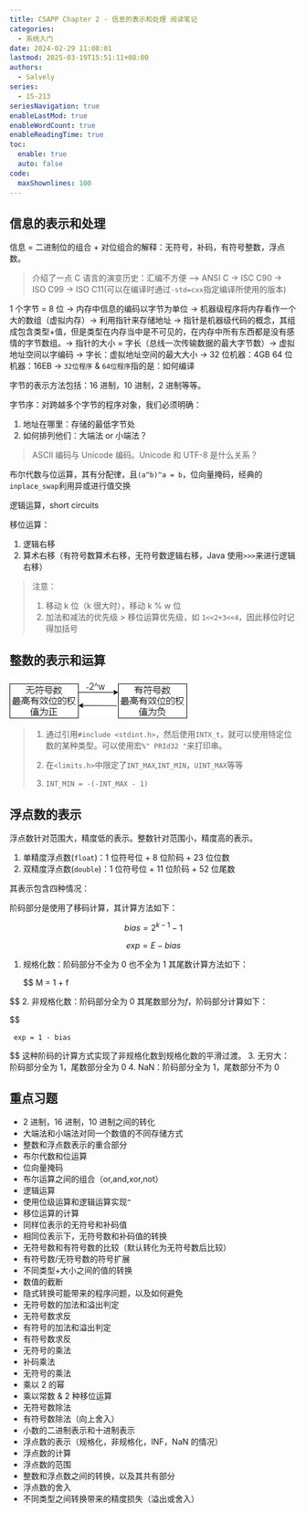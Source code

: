 ```yaml
---
title: CSAPP Chapter 2 - 信息的表示和处理 阅读笔记
categories:
  - 系统入门
date: 2024-02-29 11:08:01
lastmod: 2025-03-19T15:51:11+08:00
authors:
  - Salvely
series:
  - 15-213
seriesNavigation: true
enableLastMod: true
enableWordCount: true
enableReadingTime: true
toc:
  enable: true
  auto: false
code:
  maxShownlines: 100
---
```


## 信息的表示和处理

信息 = 二进制位的组合 + 对位组合的解释：无符号，补码，有符号整数，浮点数。

> 介绍了一点 C 语言的演变历史：汇编不方便 —> ANSI C -> ISC C90 -> ISO C99 -> ISO C11(可以在编译时通过`-std=cxx`指定编译所使用的版本)

1 个字节 = 8 位 -> 内存中信息的编码以字节为单位 -> 机器级程序将内存看作一个大的数组（虚拟内存）-> 利用指针来存储地址 -> 指针是机器级代码的概念，其组成包含类型+值，但是类型在内存当中是不可见的，在内存中所有东西都是没有感情的字节数组。-> 指针的大小 = 字长（总线一次传输数据的最大字节数）-> 虚拟地址空间以字编码 -> 字长：虚拟地址空间的最大大小 -> 32 位机器：4GB 64 位机器：16EB -> `32位程序` & `64位程序`指的是：如何编译

字节的表示方法包括：16 进制，10 进制，2 进制等等。

字节序：对跨越多个字节的程序对象，我们必须明确：

1. 地址在哪里：存储的最低字节处
2. 如何排列他们：大端法 or 小端法？

> ASCII 编码与 Unicode 编码。Unicode 和 UTF-8 是什么关系？

布尔代数与位运算，其有分配律，且`(a^b)^a = b`，位向量掩码，经典的`inplace_swap`利用异或进行值交换

逻辑运算，short circuits

移位运算：

1. 逻辑右移
2. 算术右移（有符号数算术右移，无符号数逻辑右移，Java 使用`>>>`来进行逻辑右移）

> 注意：
>
> 1. 移动 k 位（k 很大时），移动 k % w 位
> 2. 加法和减法的优先级 > 移位运算优先级，如 `1<<2+3<<4`，因此移位时记得加括号

## 整数的表示和运算

![numbers.png](numbers.png)

> 1. 通过引用`#include <stdint.h>`，然后使用`INTX_t`，就可以使用特定位数的某种类型。可以使用宏`%" PRId32 "`来打印串。
>
> 2. 在`<limits.h>`中限定了`INT_MAX`,`INT_MIN`，`UINT_MAX`等等
>
> 3. `INT_MIN = -(-INT_MAX - 1)`

## 浮点数的表示

浮点数针对范围大，精度低的表示。整数针对范围小，精度高的表示。

1. 单精度浮点数(`float`)：1 位符号位 + 8 位阶码 + 23 位位数
2. 双精度浮点数(`double`)：1 位符号位 + 11 位阶码 + 52 位尾数

其表示包含四种情况：

阶码部分是使用了移码计算，其计算方法如下：

$$
bias = 2^{k-1} - 1
$$

$$
exp = E - bias
$$

1. 规格化数：阶码部分不全为 0 也不全为 1
   其尾数计算方法如下：

   $$
    M = 1 + f


$$
2. 非规格化数：阶码部分全为 0
   其尾数部分为$f$，阶码部分计算如下：
   
$$

     exp = 1 - bias

$$
   这种阶码的计算方式实现了非规格化数到规格化数的平滑过渡。
3. 无穷大：阶码部分全为 1，尾数部分全为 0
4. NaN：阶码部分全为 1，尾数部分不为 0

## 重点习题

- 2 进制，16 进制，10 进制之间的转化
- 大端法和小端法对同一个数值的不同存储方式
- 整数和浮点数表示的重合部分
- 布尔代数和位运算
- 位向量掩码
- 布尔运算之间的组合（or,and,xor,not）
- 逻辑运算
- 使用位级运算和逻辑运算实现`^`
- 移位运算的计算
- 同样位表示的无符号和补码值
- 相同位表示下，无符号数和补码值的转换
- 无符号数和有符号数的比较（默认转化为无符号数后比较）
- 有符号数/无符号数的符号扩展
- 不同类型+大小之间的值的转换
- 数值的截断
- 隐式转换可能带来的程序问题，以及如何避免
- 无符号数的加法和溢出判定
- 无符号数求反
- 有符号的加法和溢出判定
- 有符号数求反
- 无符号的乘法
- 补码乘法
- 无符号的乘法
- 乘以 2 的幂
- 乘以常数 & 2 种移位运算
- 无符号数除法
- 有符号数除法（向上舍入）
- 小数的二进制表示和十进制表示
- 浮点数的表示（规格化，非规格化，INF，NaN 的情况）
- 浮点数的计算
- 浮点数的范围
- 整数和浮点数之间的转换，以及其共有部分
- 浮点数的舍入
- 不同类型之间转换带来的精度损失（溢出或舍入）
